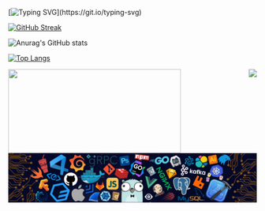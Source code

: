 [![Typing SVG](https://readme-typing-svg.herokuapp.com?font=Fira+Code&weight=600&size=25&pause=1000&vCenter=true&width=435&lines=++++Hi%EF%BC%81I'm+hsxr.)](https://git.io/typing-svg)

[![GitHub Streak](http://github-readme-streak-stats.herokuapp.com?user=hsxr&theme=algolia&border_radius=5&date_format=M%20j%5B%2C%20Y%5D)](https://git.io/streak-stats)

![Anurag's GitHub stats](https://github-readme-stats.vercel.app/api?username=hsxrcn&show_icons=true&theme=tokyonight)

[![Top Langs](https://github-readme-stats.vercel.app/api/top-langs/?username=hsxrcn&layout=compact)](https://github.com/anuraghazra/github-readme-stats)

<img width="350px" position="relative" left= "-20px"  height="170px" align="left" src="https://github-readme-stats.vercel.app/api?username=hsxrcn&show_icons=true&theme=tokyonight" />
<img height="170px" align="right" src="https://github-readme-stats.vercel.app/api/top-langs/?username=hsxrcn&layout=compact" />

<img src="https://github.com/Songjunweiop/Songjunweiop/blob/main/github.png" />


